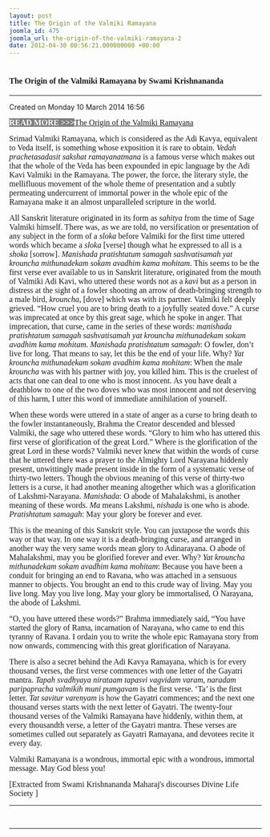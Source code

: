 ```yaml
---
layout: post
title: The Origin of the Valmiki Ramayana
joomla_id: 475
joomla_url: the-origin-of-the-valmiki-ramayana-2
date: 2012-04-30 00:56:21.000000000 +00:00
---
```

<h1 itemprop="name"><span style="font-size: 12pt; font-family: book antiqua,palatino;">The Origin of the Valmiki Ramayana by Swami Krishnananda</span></h1>
<hr />
<p>Created on Monday 10 March 2014 16:56</p>
<div id="discText">
<div id="discText">
<div id="discText">
<div id="discText">
<div id="discText">
<div id="discText">
<div id="discText">
<div id="discText">
<div id="discText">
<div id="discText">
<div id="discText">
<div id="discText">
<div id="discText">
<p><span style="font-family: book antiqua,palatino; font-size: 12pt;"><span style="background-color: #ffffff; color: #333333;"><span style="background-color: #808080; color: #ffffff;"><strong>READ MORE &gt;&gt;&gt;</strong></span></span></span><a href="http://www.swami-krishnananda.org/disc/disc_191.html"><span style="font-size: 12pt; font-family: book antiqua,palatino;">The Origin of the Valmiki Ramayana</span></a></p>
<div id="discText">
<div id="discText">
<div id="discText">
<div id="discText">
<div id="discText">
<div id="discText">
<div id="discText">
<div id="discText">
<div id="discText">
<div id="discText">
<div id="discText">
<div id="discText">
<div id="discText">
<div id="discText">
<div id="discText2">
<div id="discText">
<div id="discText">
<div id="discText">
<div id="discText">
<div id="discText">
<div id="discText">
<div id="discText">
<div id="discText">
<div id="discText"><span style="font-family: book antiqua,palatino; font-size: 12pt;" itemprop="author" itemscope="" itemtype="http://schema.org/Person"><span itemprop="name"></span></span>
<div id="discText">
<div id="discText"><span style="font-family: book antiqua,palatino; font-size: 12pt;" itemprop="articleBody"><span itemprop="author" itemscope="" itemtype="http://schema.org/Person"><span itemprop="name"></span></span></span>
<div id="discText"><span style="font-family: book antiqua,palatino; font-size: 12pt;"><span itemprop="articleBody"><span itemprop="author" itemscope="" itemtype="http://schema.org/Person"><span itemprop="name"></span></span></span><span itemprop="author" itemscope="" itemtype="http://schema.org/Person"><span itemprop="name"></span></span></span>
<div id="discText">
<div id="discText">
<div id="discText">
<div id="discText">
<div id="discText">
<div id="discText">
<div id="discText">
<div id="discText">
<div id="discText">
<div id="discText">
<div id="discText">
<div id="discText">
<div id="discText">
<div id="discText">
<p><span style="font-size: 12pt; font-family: book antiqua,palatino;">Srimad Valmiki Ramayana, which is considered as the Adi Kavya, equivalent to Veda itself, is something whose exposition it is rare to obtain. <em>Vedah prachetasadasit sakshat ramayanatmana</em> is a famous verse which makes out that the whole of the Veda has been expounded in epic language by the Adi Kavi Valmiki in the Ramayana. The power, the force, the literary style, the mellifluous movement of the whole theme of presentation and a subtly permeating undercurrent of immortal power in the whole epic of the Ramayana make it an almost unparalleled scripture in the world.</span></p>
<p><span style="font-size: 12pt; font-family: book antiqua,palatino;">All Sanskrit literature originated in its form as <em>sahitya</em> from the time of Sage Valmiki himself. There was, as we are told, no versification or presentation of any subject in the form of a <em>sloka</em> before Valmiki for the first time uttered words which became a <em>sloka</em> [verse] though what he expressed to all is a <em>shoka</em> [sorrow]. <em>Manishada pratishtatum samagah sashvatisamah yat krouncha mithunadekam sokam avadhim kama mohitam</em>. This seems to be the first verse ever available to us in Sanskrit literature, originated from the mouth of Valmiki Adi Kavi, who uttered these words not as a <em>kavi</em> but as a person in distress at the sight of a fowler shooting an arrow of death-bringing strength to a male bird, <em>krouncha</em>, [dove] which was with its partner. Valmiki felt deeply grieved. “How cruel you are to bring death to a joyfully seated dove.” A curse was imprecated at once by this great sage, which he spoke in anger. That imprecation, that curse, came in the series of these words: <em>manishada pratishtatum samagah sashvatisamah yat krouncha mithunadekam sokam avadhim kama mohitam</em>. <em>Manishada pratishtatum samagah</em>: O fowler, don’t live for long. That means to say, let this be the end of your life. Why? <em>Yat krouncha mithunadekam sokam avadhim kama mohitam</em>: When the male <em>krouncha</em> was with his partner with joy, you killed him. This is the cruelest of acts that one can deal to one who is most innocent. As you have dealt a deathblow to one of the two doves who was most innocent and not deserving of this harm, I utter this word of immediate annihilation of yourself.</span></p>
<p><span style="font-size: 12pt; font-family: book antiqua,palatino;">When these words were uttered in a state of anger as a curse to bring death to the fowler instantaneously, Brahma the Creator descended and blessed Valmiki, the sage who uttered these words. “Glory to him who has uttered this first verse of glorification of the great Lord.” Where is the glorification of the great Lord in these words? Valmiki never knew that within the words of curse that he uttered there was a prayer to the Almighty Lord Narayana hiddenly present, unwittingly made present inside in the form of a systematic verse of thirty-two letters. Though the obvious meaning of this verse of thirty-two letters is a curse, it had another meaning altogether which was a glorification of Lakshmi-Narayana. <em>Manishada</em>: O abode of Mahalakshmi, is another meaning of these words. <em>Ma</em> means Lakshmi, <em>nishada</em> is one who is abode. <em>Pratishtatum samagah</em>: May your glory be forever and ever.</span></p>
<p><span style="font-size: 12pt; font-family: book antiqua,palatino;">This is the meaning of this Sanskrit style. You can juxtapose the words this way or that way. In one way it is a death-bringing curse, and arranged in another way the very same words mean glory to Adinarayana. O abode of Mahalakshmi, may you be glorified forever and ever. Why? <em>Yat krouncha mithunadekam sokam avadhim kama mohitam</em>: Because you have been a conduit for bringing an end to Ravana, who was attached in a sensuous manner to objects. You brought an end to this crude way of living. May you live long. May you live long. May your glory be immortalised, O Narayana, the abode of Lakshmi.</span></p>
<p><span style="font-size: 12pt; font-family: book antiqua,palatino;">“O, you have uttered these words?” Brahma immediately said, “You have started the glory of Rama, incarnation of Narayana, who came to end this tyranny of Ravana. I ordain you to write the whole epic Ramayana story from now onwards, commencing with this great glorification of Narayana.</span></p>
<p><span style="font-size: 12pt; font-family: book antiqua,palatino;">There is also a secret behind the Adi Kavya Ramayana, which is for every thousand verses, the first verse commences with one letter of the Gayatri mantra. <em>Tapah svadhyaya nirataam tapasvi vagvidam varam, naradam paripapracha valmikih muni pumgavam</em> is the first verse. ‘Ta’ is the first letter. <em>Tat savitur varenyam</em> is how the Gayatri commences; and the next one thousand verses starts with the next letter of Gayatri. The twenty-four thousand verses of the Valmiki Ramayana have hiddenly, within them, at every thousandth verse, a letter of the Gayatri mantra. These verses are sometimes culled out separately as Gayatri Ramayana, and devotees recite it every day.</span></p>
<p><span style="font-size: 12pt; font-family: book antiqua,palatino;">Valmiki Ramayana is a wondrous, immortal epic with a wondrous, immortal message. May God bless you!</span></p>
</div>
</div>
</div>
</div>
</div>
</div>
</div>
</div>
</div>
</div>
</div>
</div>
</div>
</div>
<span style="font-size: 12pt; font-family: verdana,geneva;">[Extracted from Swami Krishnananda Maharaj's discourses Divine Life Society ]</span></div>
</div>
</div>
</div>
</div>
</div>
</div>
</div>
</div>
</div>
</div>
</div>
</div>
</div>
</div>
</div>
</div>
</div>
</div>
</div>
</div>
</div>
</div>
</div>
</div>
</div>
</div>
</div>
</div>
</div>
</div>
</div>
</div>
</div>
</div>
</div>
</div>
</div>
</div>
</div>
<hr />
<p>&nbsp;</p>
<hr />
<p>&nbsp;</p>
<div style="position: absolute; left: -40px; top: -25px; width: 1px; height: 1px; overflow: hidden;" data-mce-bogus="1" class="mcePaste" id="_mcePaste">
<h1>The Gospel of the Bhagavadgita</h1>
</div>
